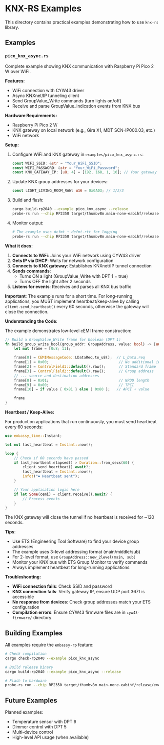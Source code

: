 # KNX-RS Examples

This directory contains practical examples demonstrating how to use `knx-rs` library.

## Examples

### `pico_knx_async.rs`

Complete example showing KNX communication with Raspberry Pi Pico 2 W over WiFi.

**Features:**
- WiFi connection with CYW43 driver
- Async KNXnet/IP tunneling client
- Send GroupValue_Write commands (turn lights on/off)
- Receive and parse GroupValue_Indication events from KNX bus

**Hardware Requirements:**
- Raspberry Pi Pico 2 W
- KNX gateway on local network (e.g., Gira X1, MDT SCN-IP000.03, etc.)
- WiFi network

**Setup:**

1. Configure WiFi and KNX gateway in `examples/pico_knx_async.rs`:
   ```rust
   const WIFI_SSID: &str = "Your_WiFi_SSID";
   const WIFI_PASSWORD: &str = "Your_WiFi_Password";
   const KNX_GATEWAY_IP: [u8; 4] = [192, 168, 1, 10]; // Your gateway IP
   ```

2. Update KNX group addresses for your devices:
   ```rust
   const LIGHT_LIVING_ROOM_RAW: u16 = 0x0A03; // 1/2/3
   ```

3. Build and flash:
   ```bash
   cargo build-rp2040 --example pico_knx_async --release
   probe-rs run --chip RP2350 target/thumbv8m.main-none-eabihf/release/examples/pico_knx_async
   ```

4. Monitor output:
   ```bash
   # The example uses defmt + defmt-rtt for logging
   probe-rs run --chip RP2350 target/thumbv8m.main-none-eabihf/release/examples/pico_knx_async
   ```

**What it does:**

1. **Connects to WiFi**: Joins your WiFi network using CYW43 driver
2. **Gets IP via DHCP**: Waits for network configuration
3. **Connects to KNX gateway**: Establishes KNXnet/IP tunnel connection
4. **Sends commands**:
   - Turns ON a light (GroupValue_Write with DPT 1 = true)
   - Turns OFF the light after 2 seconds
5. **Listens for events**: Receives and parses all KNX bus traffic

**Important**: The example runs for a short time. For long-running applications, you MUST implement heartbeat/keep-alive by calling `client.send_heartbeat()` every 60 seconds, otherwise the gateway will close the connection.

**Understanding the Code:**

The example demonstrates low-level cEMI frame construction:

```rust
// Build a GroupValue_Write frame for boolean (DPT 1)
fn build_group_write_bool(group_addr: GroupAddress, value: bool) -> [u8; 11] {
    let mut frame = [0u8; 11];

    frame[0] = CEMIMessageCode::LDataReq.to_u8();  // L_Data.req
    frame[1] = 0x00;                                // No additional info
    frame[2] = ControlField1::default().raw();      // Standard frame
    frame[3] = ControlField2::default().raw();      // Group address
    // ... source and destination addresses
    frame[8] = 0x01;                                // NPDU length
    frame[9] = 0x00;                                // TPCI
    frame[10] = if value { 0x81 } else { 0x80 };   // APCI + value

    frame
}
```

**Heartbeat / Keep-Alive:**

For production applications that run continuously, you must send heartbeat every 60 seconds:

```rust
use embassy_time::Instant;

let mut last_heartbeat = Instant::now();

loop {
    // Check if 60 seconds have passed
    if last_heartbeat.elapsed() > Duration::from_secs(60) {
        client.send_heartbeat().await?;
        last_heartbeat = Instant::now();
        info!("❤️ Heartbeat sent");
    }

    // Your application logic here
    if let Some(cemi) = client.receive().await? {
        // Process events
    }
}
```

The KNX gateway will close the tunnel if no heartbeat is received for ~120 seconds.

**Tips:**

- Use ETS (Engineering Tool Software) to find your device group addresses
- The example uses 3-level addressing format (main/middle/sub)
- For 2-level format, use `GroupAddress::new_2level(main, sub)`
- Monitor your KNX bus with ETS Group Monitor to verify commands
- Always implement heartbeat for long-running applications

**Troubleshooting:**

- **WiFi connection fails**: Check SSID and password
- **KNX connection fails**: Verify gateway IP, ensure UDP port 3671 is accessible
- **No response from devices**: Check group addresses match your ETS configuration
- **Compilation errors**: Ensure CYW43 firmware files are in `cyw43-firmware/` directory

## Building Examples

All examples require the `embassy-rp` feature:

```bash
# Check compilation
cargo check-rp2040 --example pico_knx_async

# Build release binary
cargo build-rp2040 --example pico_knx_async --release

# Flash to hardware
probe-rs run --chip RP2350 target/thumbv8m.main-none-eabihf/release/examples/pico_knx_async
```

## Future Examples

Planned examples:
- Temperature sensor with DPT 9
- Dimmer control with DPT 5
- Multi-device control
- High-level API usage (when available)
